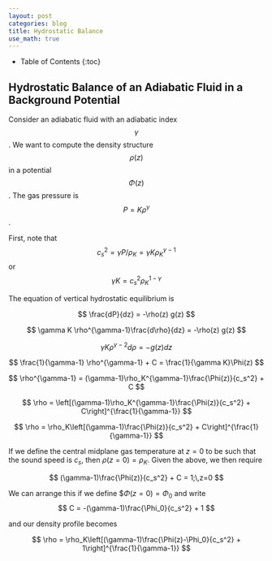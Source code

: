 ```yaml
---
layout: post
categories: blog
title: Hydrostatic Balance
use_math: true
---
```


* Table of Contents
{:toc}


## Hydrostatic Balance of an Adiabatic Fluid in a Background Potential

Consider an adiabatic fluid with an adiabatic index
$$ \gamma $$. We want to compute the density structure 
$$ \rho(z) $$ in a potential $$ \Phi(z) $$. The gas
pressure is $$ P = K \rho^{\gamma} $$.

First, note that
$$
c_s^2 = \gamma P /\rho_K = \gamma K \rho_K^{\gamma-1}
$$
or
$$
\gamma K = c_s^2 \rho_K^{1-\gamma}
$$

The equation of vertical hydrostatic equilibrium is

$$
\frac{dP}{dz} = -\rho(z) g(z)
$$

$$
\gamma K \rho^{\gamma-1}\frac{d\rho}{dz} = -\rho(z) g(z)
$$

$$
\gamma K \rho^{\gamma-2}d\rho = - g(z) dz
$$

$$
\frac{1}{\gamma-1} \rho^{\gamma-1} + C = \frac{1}{\gamma K}\Phi(z)
$$

$$
\rho^{\gamma-1} = (\gamma-1)\rho_K^{\gamma-1}\frac{\Phi(z)}{c_s^2} + C
$$


$$
\rho = \left[(\gamma-1)\rho_K^{\gamma-1}\frac{\Phi(z)}{c_s^2} + C\right]^{\frac{1}{\gamma-1}}
$$

$$
\rho = \rho_K\left[(\gamma-1)\frac{\Phi(z)}{c_s^2} + C\right]^{\frac{1}{\gamma-1}}
$$

If we define the central midplane gas temperature at $z=0$
to be such that the sound speed is $c_s$, then $\rho(z=0)=\rho_K$. Given the above, we then require

$$
(\gamma-1)\frac{\Phi(z)}{c_s^2} + C = 1;\,z=0
$$

We can arrange this if we define $$\Phi(z=0)=\Phi_0$ and write
$$
C = -(\gamma-1)\frac{\Phi_0}{c_s^2} + 1
$$

and our density profile becomes

$$
\rho = \rho_K\left[(\gamma-1)\frac{\Phi(z)-\Phi_0}{c_s^2} + 1\right]^{\frac{1}{\gamma-1}}
$$



